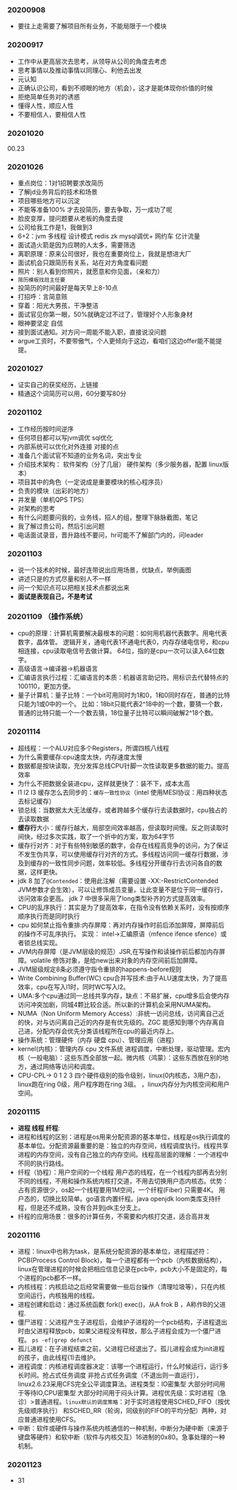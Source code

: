 ### 20200908
* 要往上走需要了解项目所有业务，不能局限于一个模块
### 20200917
* 工作中从更高层次去思考，从领导从公司的角度去考虑
* 思考事情以及推动事情以同理心、利他去出发
* 元认知
* 正确认识公司，看到不顺眼的地方（机会），这才是能体现你价值的时候
* 拒绝简单任务对的诱惑
* 懂得人性，顺应人性
* 不要相信人，要相信人性
### 20201020   
00.23
### 20201026  
* 重点岗位：1对1招聘要求改简历  
* 了解jd业务背后的技术和场景   
* 项目哪些地方可以沉淀  
* 不能等准备100% 才去投简历，要去争取，万一成功了呢  
* 脸皮变厚，提问题要从老板的角度去提
* 公司给我工作是1，我做到3    
* 6+2：jvm 多线程 设计模式 redis zk mysql调优+ 网约车 亿计流量   
* 面试造火箭是因为应聘的人太多，需要筛选    
* 离职原理：原来公司很好，我也在重要岗位上，我就是想进大厂  
* 面试机会只跟简历有关系，站在对方角度看问题    
* 照片：别人看到你照片，就愿意和你见面，（亲和力）  
* `简历模板找班主任要`  
* 投简历的时间最好是每天早上8-10点  
* 打招呼：言简意赅  
* 穿着：阳光大男孩，干净整洁  
* 面试官见你第一眼，50%就确定过不过了，管理好个人形象身材   
* 眼神要坚定 自信  
* 接到面试通知。对方问一周能不能入职，直接说没问题  
* argue工资时，不要带傲气，个人更倾向于这边，看咱们这边offer能不能提提。  

### 20201027  
* 证实自己的获奖经历，上链接  
* 精通这个词简历可以用，60分要写80分  
### 20201102  
* 工作经历按时间逆序  
* 任何项目都可以写jvm调优 sql优化  
* 内部系统可以优化对外连接 对接的点
* 准备几个面试官不知道的业务名词，突出专业  
* 介绍技术架构： 软件架构（分了几层） 硬件架构（多少服务器，配置 linux版本）  
* 项目其中的角色（一定说成是重要模块的核心程序员）  
* 负责的模块（出彩的地方）  
* 并发量（单机QPS TPS）
* 对架构的思考  
* 有什么问题要问我的，业务线，招人的组，整理下脉脉截图，笔记
* 我了解过贵公司，然后引出问题  
* 电话面试录音，晋升路线不要问，hr可能不了解部门内的，问leader  
### 20201103  
* 说一个技术的时候，最好连带说出应用场景，优缺点，举例画图
* 讲述只是的方式尽量和别人不一样  
* 问一个知识点可以把相关技术点都说出来  
* **面试是表现自己，不是考试**  

### 20201109 （操作系统） 
* cpu的原理：计算机需要解决最根本的问题：如何用机器代表数字。用电代表数字，晶体管。
逻辑开关，通电代表1不通电代表0，内存存储电信号，和cpu相连接，cpu读取电信号去做计算。
64位，指的是cpu一次可以读入64位数字。
* 高级语言->编译器->机器语言  
* 汇编语言执行过程：汇编语言的本质：机器语言助记符。用标识去代替特点的100110，更加方便。 
* 量子计算机：量子比特：一个bit可用同时为1和0，1和0同时存在，普通的比特只能为1或0中的一个。
比如：18bit只能代表2^18中的一个数，要猜一个数，普通的比特只能一个一个数去猜，18位量子比特可以瞬间破解2^18个数。

### 20201114  
* 超线程：一个ALU对应多个Registers，所谓四核八线程
* 为什么需要缓存:cpu速度太快，内存速度太慢   
* 数据都是按块读取，充分发挥总线CPU针脚一次性读取更多数据的能力。提高效率  
* 为什么不把数据全装进cpu，这样就更快了：装不下，成本太高
* l1 l2 l3 缓存怎么去同步的：`缓存一致性协议`（intel 使用MESI协议：用四种状态去标记缓存）
* 锁总线：当数据太大无法缓存，或者跨越多个缓存行去读数据时，cpu独占的去读取数据 
* **缓存行**大小：缓存行越大，局部空间效率越高，但读取时间慢。反之则读取时间快，经过多次实践，取了一个折中的方案，取为64字节
* 缓存行对齐：对于有些特别敏感的数字，会存在线程高竞争的访问，为了保证不发生伪共享，可以使用缓存行对齐的方式。多线程访问同一缓存行数据，涉及到缓存的一致性同步问题，效率较低。多线程分开缓存行去访问各自的数据，这样更快。
* jdk 8 加了`@Contended`：使用此注解（需要设置 -XX:-RestrictContended JVM参数才会生效），可以让修饰成员变量，让此变量不是位于同一缓存行，访问效率会更高。
jdk 7 中很多采用了long类型补齐的方式提高效率。
* CPU的乱序执行：其实是为了提高效率，在指令没有依赖关系时，没有按顺序顺序执行而是同时执行
* cpu 如何禁止指令重排:内存屏障：再对内存操作时前后添加屏障，屏障前后的操作不可乱序执行。 实现： intel->汇编原语（mfence ifence sfence）或者锁总线实现。
* JVM内存屏障（是JVM层级的规范）JSR,在写操作和读操作前后都加内存屏障。volatile 修饰对象，是给new出来对象的内存空间前后加屏障。
* JVM层级规定8条必须遵守指令重排的happens-before规则  
* Write Combining Buffer(WC) cpu合并写技术:由于ALU速度太快，为了提高效率，cpu在写入l1时，同时WC写入l2。
* UMA:多个cpu通过同一总线共享内存，缺点：不易扩展，cpu增多后会使内存访问冲突加剧，同城4颗比较合适。所以新的计算机会采用NUMA架构。
* NUMA（Non Uniform Memory Access）:非统一访问总线，访问离自己近的快，对与访问离自己近的内存是有优先级的。ZGC 能感知到哪个内存离自己进，分配内存会优先分类该线程所在cpu的最近内存上。
* 操作系统：管理硬件（内存 硬盘 cpu）、管理应用（进程）
* kernel(内核)：管理内存 cpu 文件系统 进程调度，中断处理，驱动管理。宏内核（一般电脑）：这些东西全部放一起。微内核（鸿蒙）：这些东西放在别的地方，通过网络等访问和调度。 
* CPU-CPL-> 0 1 2 3 四个硬件级别的指令级别，linux(0内核态，3用户态)，linux跑在ring 0级，用户程序跑在ring 3级。
，linux内存分为内核空间和用户空间。
### 20201115
* **进程 线程 纤程**:
* 进程和线程的区别：进程是os用来分配资源的基本单位，线程是os执行调度的基本单位。分配资源最重要的是：独立的内存空间，线程调度执行。线程共享进程的内存空间，没有自己独立的内存空间。线程高层面的理解：一个进程中不同的执行路线。
* 纤程（协程）：用户空间的一个线程 用户态的线程，在一个线程内部再去分别不同的线程，不用和操作系统内核打交道，不用去切换用户态内核态。优势：占有资源很少，os起一个线程要用1M空间，一个纤程(Fiber) 只需要4K。
用户态的，切换比较简单。go语言内置纤程。java openjdk loom类库支持纤程，但是还不成熟，没有合并到jdk主分支上。
* 纤程的应用场景：很多的计算任务，不需要和内核打交道，适合高并发

### 20201116  
* 进程：linux中也称为task，是系统分配资源的基本单位，进程描述符：PCB(Process Control Block)，每一个进程都有一个pcb（内核数据结构），linux在管理进程的时候会把相应信息记录在pcb中，pcb大小不是固定的，每个进程的pcb都不一样。
* 内核线程：内核启动之后经常需要做一些后台操作（清理垃圾等），只在内核空间运行，内核独用的线程。  
* 进程创建和启动：通过系统函数 fork() exec()，从A frok B ，A称作B的父进程.
* 僵尸进程：父进程产生子进程后，会维护子进程的一个pcb结构，子进程退出时由父进程释放pcb，如果父进程没有释放，那么子进程会成为一个僵尸进程。
`ps -ef|grep defunct`  
* 孤儿进程：在子进程结束之前，父进程已经退出了。孤儿进程会成为init进程的孩子，由此线程(1)去维护。
* 进程调度：内核进程调度器决定：该哪一个进程运行，什么时候运行，运行多长时间。抢占式任务调度 非抢占式任务调度（不退出则一直运行），linux2.6.23采用CFS完全公平调度算法。进程类型：IO密集型 大部分时间用于等待IO,CPU密集型 大部分时间用于闷头计算。进程优先级：实时进程（急诊）>普通进程。`linux默认的调度策略`：对于实时进程使用SCHED_FIFO（按优先级顺序执行） 和SCHED_RR（轮询，同级别的FIFO的平均分配）两种，对应普通进程使用CFS。  
* 中断：软件或硬件与操作系统内核通信的一种机制，中断分为硬中断（来源于键盘等硬件）和软中断（软件与内核交互）16进制的0x80。急事处理的一种机制。
### 20201123 
* 31















































































